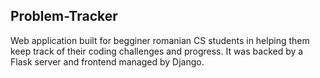 ## Problem-Tracker
 Web application built for begginer romanian CS students in helping them keep track of their coding challenges and progress. It was backed by a Flask server and frontend managed by Django. 


